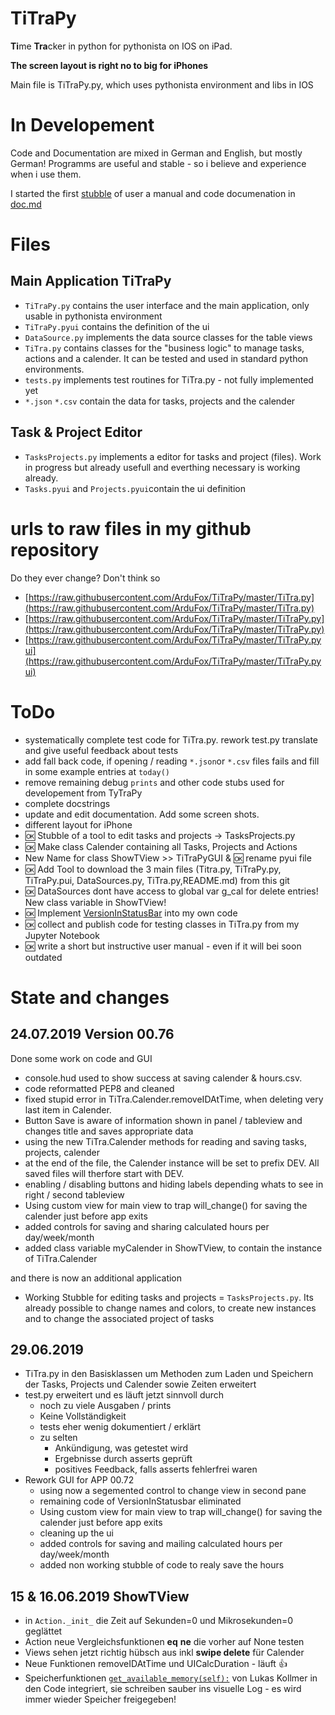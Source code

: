 # TiTraPy
**Ti**me **Tra**cker in python for pythonista on IOS on iPad.

**The screen layout is right no to big for iPhones**

Main file is TiTraPy.py, which uses pythonista environment and libs in IOS


# In Developement

Code and Documentation are mixed in German and English, but mostly German!
Programms are useful and stable - so i believe and experience when i use them.

I started the first [stubble](doc.md) of user a manual and code documenation in [doc.md](doc.md)

# Files

## Main Application TiTraPy
* `TiTraPy.py` contains the user interface and the main application, only usable in pythonista environment
* `TiTraPy.pyui` contains the definition of the ui
* `DataSource.py` implements the data source classes for the table views
* `TiTra.py` contains classes for the "business logic" to manage tasks, actions and a calender. It can be tested and used in standard python environments.
* `tests.py` implements test routines for TiTra.py - not fully implemented yet
* `*.json` `*.csv` contain the data for tasks, projects and the calender

## Task & Project Editor
* `TasksProjects.py` implements a editor for tasks and project (files). Work in progress but already usefull and everthing necessary is working already.
* `Tasks.pyui` and `Projects.pyui`contain the ui definition


# urls to raw files in my github repository

Do they ever change? Don't think so

* [https://raw.githubusercontent.com/ArduFox/TiTraPy/master/TiTra.py](https://raw.githubusercontent.com/ArduFox/TiTraPy/master/TiTra.py)
* [https://raw.githubusercontent.com/ArduFox/TiTraPy/master/TiTraPy.py](https://raw.githubusercontent.com/ArduFox/TiTraPy/master/TiTraPy.py)
* [https://raw.githubusercontent.com/ArduFox/TiTraPy/master/TiTraPy.pyui](https://raw.githubusercontent.com/ArduFox/TiTraPy/master/TiTraPy.pyui)

# ToDo

* systematically complete test code for TiTra.py. rework test.py translate and give useful feedback about tests
* add fall back code, if opening / reading `*.json`or `*.csv` files fails and fill in some example entries at `today()`
* remove remaining debug `prints` and other code stubs used for developement from TyTraPy
* complete docstrings
* update and edit documentation. Add some screen shots.
* different layout for iPhone 
* :ok: Stubble of a tool to edit tasks and projects -> TasksProjects.py
* :ok: Make class Calender containing all Tasks, Projects and Actions
* New Name for class ShowTView >> TiTraPyGUI & :ok: rename pyui file
* :ok: Add Tool to download the 3 main files (Titra.py, TiTraPy.py, TiTraPy.pui, DataSources.py, TiTra.py,README.md) from this git 
* :ok: DataSources dont have access to global var g_cal for delete entries! New class variable in ShowTView!
* :ok: Implement [VersionInStatusBar](https://github.com/cvpe/Pythonista-scripts/blob/dfbf9c4ee8172138b4b64c760f89cea1ed5562df/VersionInStatusBar.py) into my own code
* :ok: collect and publish code for testing classes in TiTra.py from my Jupyter Notebook
* :ok: write a short but instructive user manual - even if it will bei soon outdated

# State and changes

## 24.07.2019 Version 00.76

Done some work on code and GUI

- console.hud used to show success at saving calender & hours.csv. 
- code reformatted PEP8 and cleaned
- fixed stupid error in TiTra.Calender.removeIDAtTime, when deleting very last item in Calender.
- Button Save is aware of information shown in panel / tableview and changes title and saves appropriate data
- using the new TiTra.Calender methods for reading and saving tasks, projects, calender
- at the end of the file, the Calender instance will be set to prefix DEV. All saved files will therfore start with DEV.
- enabling / disabling buttons and hiding labels depending whats to see in right / second tableview
- Using custom view for main view to trap will_change() for saving the calender just before app exits
- added controls for saving and sharing calculated hours per day/week/month
- added class variable myCalender in ShowTView, to contain the instance of TiTra.Calender

and there is now an additional application
* Working Stubble for editing tasks and projects = `TasksProjects.py`. Its already possible to change names and colors, to create new instances and to change the associated project of tasks

## 29.06.2019

* TiTra.py in den Basisklassen um Methoden zum Laden und Speichern der Tasks, Projects und Calender sowie Zeiten erweitert
* test.py erweitert und es läuft jetzt sinnvoll durch
    * noch zu viele Ausgaben / prints
    * Keine Vollständigkeit
    * tests eher wenig dokumentiert / erklärt
    * zu selten 
        * Ankündigung, was getestet wird
        * Ergebnisse durch asserts geprüft
        * positives Feedback, falls asserts fehlerfrei waren
* Rework GUI for APP 00.72
    * using now a segemented control to change view in second pane
    * remaining code of VersionInStatusbar eliminated
    * Using custom view for main view to trap will_change() for saving the calender just before app exits
    * cleaning up the ui
    * added controls for saving and mailing calculated hours per day/week/month
    * added non working stubble of code to realy save the hours
    


## 15 & 16.06.2019 ShowTView

* in `Action._init_` die Zeit auf Sekunden=0 und Mikrosekunden=0 geglättet
* Action neue Vergleichsfunktionen __eq__ __ne__ die vorher auf None testen 
* Views sehen jetzt richtig hübsch aus inkl **swipe delete** für Calender
* Neue Funktionen removeIDAtTime und UICalcDuration  -  läuft :+1:
* Speicherfunktionen [`get_available_memory(self):`](https://gist.github.com/lukaskollmer/a09c0278d2d224b9f4839a895ebb9988) von Lukas Kollmer in den Code integriert, sie schreiben sauber ins visuelle Log - es wird immer wieder Speicher freigegeben!

